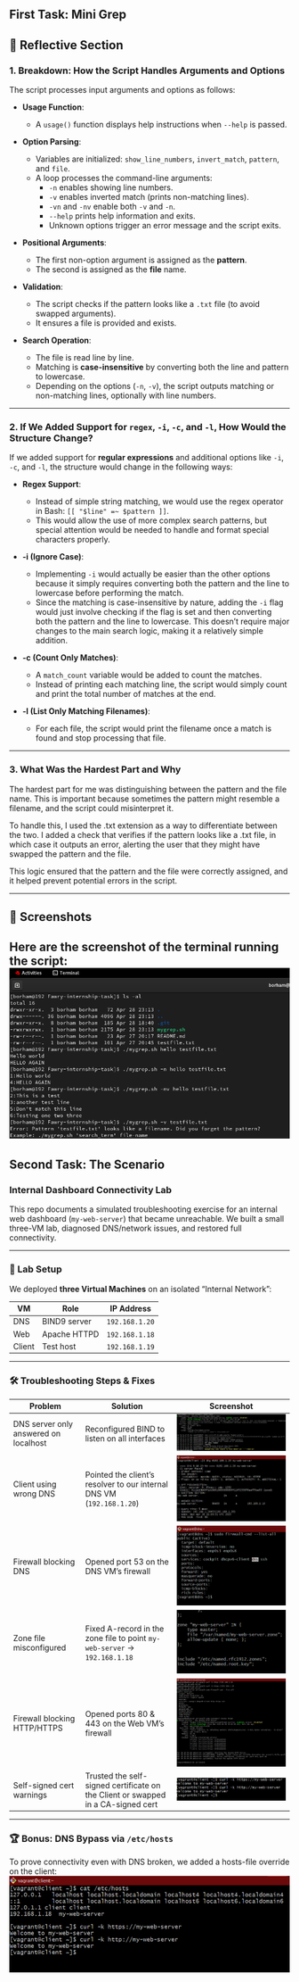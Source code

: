 ## First Task: Mini Grep

## 📜 Reflective Section

### 1. Breakdown: How the Script Handles Arguments and Options

The script processes input arguments and options as follows:

- **Usage Function**:
  - A `usage()` function displays help instructions when `--help` is passed.

- **Option Parsing**:
  - Variables are initialized: `show_line_numbers`, `invert_match`, `pattern`, and `file`.
  - A loop processes the command-line arguments:
    - `-n` enables showing line numbers.
    - `-v` enables inverted match (prints non-matching lines).
    - `-vn` and `-nv` enable both `-v` and `-n`.
    - `--help` prints help information and exits.
    - Unknown options trigger an error message and the script exits.

- **Positional Arguments**:
  - The first non-option argument is assigned as the **pattern**.
  - The second is assigned as the **file** name.

- **Validation**:
  - The script checks if the pattern looks like a `.txt` file (to avoid swapped arguments).
  - It ensures a file is provided and exists.

- **Search Operation**:
  - The file is read line by line.
  - Matching is **case-insensitive** by converting both the line and pattern to lowercase.
  - Depending on the options (`-n`, `-v`), the script outputs matching or non-matching lines, optionally with line numbers.

---

### 2. If We Added Support for `regex`, `-i`, `-c`, and `-l`, How Would the Structure Change?

If we added support for **regular expressions** and additional options like `-i`, `-c`, and `-l`, the structure would change in the following ways:


- **Regex Support**:
  - Instead of simple string matching, we would use the regex operator in Bash: `[[ "$line" =~ $pattern ]]`.
  - This would allow the use of more complex search patterns, but special attention would be needed to handle and format special characters properly.

- **-i (Ignore Case)**:
  - Implementing `-i` would actually be easier than the other options because it simply requires converting both the pattern and the line to lowercase before performing the match.
  - Since the matching is case-insensitive by nature, adding the `-i` flag would just involve checking if the flag is set and then converting both the pattern and the line to lowercase. This doesn’t require major changes to the main search logic, making it a relatively simple addition.

- **-c (Count Only Matches)**:
  - A `match_count` variable would be added to count the matches.
  - Instead of printing each matching line, the script would simply count and print the total number of matches at the end.

- **-l (List Only Matching Filenames)**:
  - For each file, the script would print the filename once a match is found and stop processing that file.

---

### 3. What Was the Hardest Part and Why

The hardest part for me was distinguishing between the pattern and the file name. This is important because sometimes the pattern might resemble a filename, and the script could misinterpret it.

To handle this, I used the .txt extension as a way to differentiate between the two. I added a check that verifies if the pattern looks like a .txt file, in which case it outputs an error, alerting the user that they might have swapped the pattern and the file.

This logic ensured that the pattern and the file were correctly assigned, and it helped prevent potential errors in the script.

---
## 📸 Screenshots

Here are the screenshot of the terminal running the script:
![](./screenshots/Mini-grep.png)
---
## Second Task: The Scenario
### Internal Dashboard Connectivity Lab

This repo documents a simulated troubleshooting exercise for an internal web dashboard (`my-web-server`) that became unreachable. We built a small three-VM lab, diagnosed DNS/network issues, and restored full connectivity.

---

### 🔧 Lab Setup

We deployed **three Virtual Machines** on an isolated “Internal Network”:

| VM     | Role        | IP Address      | 
|--------|-------------|-----------------|
| DNS    | BIND9 server| `192.168.1.20` |
| Web    | Apache HTTPD| `192.168.1.18` |
| Client | Test host   | `192.168.1.19` | 

---

### 🛠 Troubleshooting Steps & Fixes

| Problem                                              | Solution                                                                            | Screenshot                                |
|------------------------------------------------------|-------------------------------------------------------------------------------------|-------------------------------------------|
| DNS server only answered on localhost                | Reconfigured BIND to listen on all interfaces                                       | ![Fig1](screenshots/fig1_named_status.png) |
| Client using wrong DNS                                | Pointed the client’s resolver to our internal DNS VM (`192.168.1.20`)               | ![Fig2](screenshots/fig2_resolv_conf.png)  |
| Firewall blocking DNS                                 | Opened port 53 on the DNS VM’s firewall                                             | ![Fig3](screenshots/fig3_firewall_dns.png) |
| Zone file misconfigured                               | Fixed A-record in the zone file to point `my-web-server` → `192.168.1.18`           | ![Fig4](screenshots/fig4_zone_file.png)    |
| Firewall blocking HTTP/HTTPS                          | Opened ports 80 & 443 on the Web VM’s firewall                                      | ![Fig5](screenshots/fig5_firewall_http.png)|
| Self-signed cert warnings                             | Trusted the self-signed certificate on the Client or swapped in a CA-signed cert     | ![Fig6](screenshots/fig6_curl_https.png)   |

---

### 🏆 Bonus: DNS Bypass via `/etc/hosts`

To prove connectivity even with DNS broken, we added a hosts-file override on the client:
![Fig7](screenshots/fig7_bonus.png) 
```text

